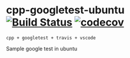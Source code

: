 # cpp-googletest-ubuntu [![Build Status](https://travis-ci.org/amitsaran/cpp-googletest-ubuntu.svg?branch=master)](https://travis-ci.org/amitsaran/cpp-googletest-ubuntu) [![codecov](https://codecov.io/gh/amitsaran/cpp-googletest-ubuntu/branch/master/graph/badge.svg)](https://codecov.io/gh/amitsaran/cpp-googletest-ubuntu)
    cpp + googletest + travis + vscode
Sample google test in ubuntu
